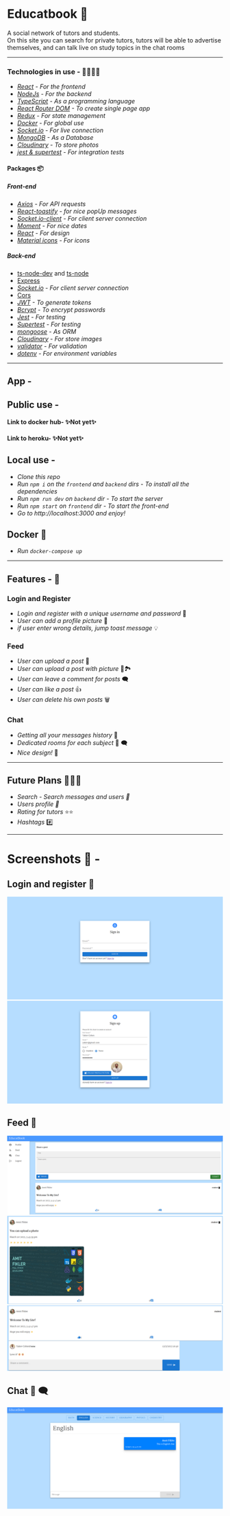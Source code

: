 # Educatbook 📖

A social network of tutors and students.  
On this site you can search for private tutors, tutors will be able to advertise themselves, and can talk live on study topics in the chat rooms

---

### Technologies in use - 👩‍💻👨‍💻

- _[React](https://reactjs.org/) - For the frontend_
- _[NodeJs](https://reactjs.org/) - For the backend_
- _[TypeScript](https://www.typescriptlang.org/) - As a programming language_
- _[React Router DOM](https://www.npmjs.com/package/react-router-dom) - To create single page app_
- _[Redux](https://redux.js.org/) - For state management_
- _[Docker](https://www.docker.com/) - For global use_
- _[Socket.io](https://socket.io/) - For live connection_
- _[MongoDB](https://www.mongodb.com/) - As a Database_
- _[Cloudinary](https://cloudinary.com/) - To store photos_
- _[jest & supertest](https://www.npmjs.com/package/supertest) - For integration tests_

#### Packages 📦

##### Front-end

- _[Axios](https://www.npmjs.com/package/axios) - For API requests_
- _[React-toastify](https://fkhadra.github.io/react-toastify/introduction) - for nice popUp messages_
- _[Socket.io-client](https://socket.io/docs/v4/client-api/) - For client server connection_
- _[Moment](https://momentjs.com/) - For nice dates_
- _[React](https://mui.com/) - For design_
- _[Material icons](https://mui.com/components/material-icons/) - For icons_

##### Back-end

- [ts-node-dev](https://www.npmjs.com/package/ts-node-dev) and [ts-node](https://www.npmjs.com/package/ts-node)
- [Express](https://www.npmjs.com/package/express)
- _[Socket.io](https://socket.io/) - For client server connection_
- [Cors](https://www.npmjs.com/package/cors)
- _[JWT](https://jwt.io/) - To generate tokens_
- _[Bcrypt](https://www.npmjs.com/package/bcrypt) - To encrypt passwords_
- _[Jest](https://jestjs.io/docs/) - For testing_
- _[Supertest](https://www.npmjs.com/package/supertest) - For testing_
- _[mongoose](https://mongoosejs.com/) - As ORM_
- _[Cloudinary](https://cloudinary.com/) - For store images_
- _[validator](https://www.npmjs.com/package/validator) - For validation_
- _[dotenv](https://www.npmjs.com/package/dotenv) - For environment variables_

---

## App -

## Public use -

#### Link to docker hub- ✨Not yet✨

#### Link to heroku- ✨Not yet✨

## Local use -

- _Clone this repo_
- _Run `npm i` on the `frontend` and `backend` dirs - To install all the dependencies_
- _Run `npm run dev` on `backend` dir - To start the server_
- _Run `npm start` on `frontend` dir - To start the front-end_
- _Go to http://localhost:3000 and enjoy!_

## Docker 🐋
- _Run `docker-compose up`_

<!-- - _Docker - Run on root dir `docker build -t chat-app .` ➡ `docker run -dp 4000:4000 chat-app`_
- _Docker compose - Run on root dir `docker-compose up -d --build`_
- _Go to http://localhost:4000 and enjoy!_ -->

---

## Features - 💫

### Login and Register

- _Login and register with a unique username and password_ 👤
- _User can add a profile picture_ 🤳
- _if user enter wrong details, jump toast message_ 💡

### Feed

- _User can upload a post_ 📝
- _User can upload a post with picture_ 📝🏞️
- _User can leave a comment for posts_ 🗨️
- _User can like a post_ 👍
- _User can delete his own posts_ 🗑️

### Chat

- _Getting all your messages history_ 📅
- _Dedicated rooms for each subject_ 💬 🗨️
- _Nice design!_ 💅

---

## Future Plans 📅👩‍🚀

- _Search - Search messages and users 🔎_
- _Users profile 👥_
- _Rating for tutors_ ⭐⭐
- _Hashtags_ #️⃣

---

# Screenshots 📸 -

## Login and register 🔐

<img src="./ReadMeScreenshots/sign in.png"/>

<img src="./ReadMeScreenshots/sign up.png"/>

## Feed 📝

<img src="./ReadMeScreenshots/feed.png"/>
<img src="./ReadMeScreenshots/photo.png"/>
<img src="./ReadMeScreenshots/comment.png"/>

## Chat 💬 🗨️

<img src="./ReadMeScreenshots/chat.png"/>
